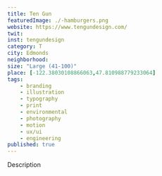 ```yaml
---
title: Ten Gun
featuredImage: ./-hamburgers.png
website: https://www.tengundesign.com/
twit: 
inst: tengundesign
category: T
city: Edmonds
neighborhood:
size: "Large (41-100)"
place: [-122.38030108866063,47.810988779233064]
tags:
    - branding
    - illustration
    - typography
    - print
    - environmental
    - photography
    - motion
    - ux/ui
    - engineering
published: true
---
```


Description
